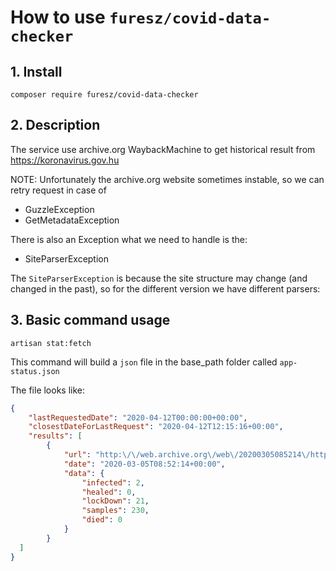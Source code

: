 # How to use `furesz/covid-data-checker`

## 1. Install

```
composer require furesz/covid-data-checker
```

## 2. Description

The service use archive.org WaybackMachine to get historical result from https://koronavirus.gov.hu

NOTE:
Unfortunately the archive.org website sometimes instable, so we can retry request in case of

- GuzzleException
- GetMetadataException

There is also an Exception what we need to handle is the:
- SiteParserException

The `SiteParserException` is because the site structure may change (and changed in the past), so for the different version
we have different parsers:

## 3. Basic command usage

```
artisan stat:fetch
```

This command will build a `json` file in the base_path folder called `app-status.json`

The file looks like: 

```json
{
    "lastRequestedDate": "2020-04-12T00:00:00+00:00",
    "closestDateForLastRequest": "2020-04-12T12:15:16+00:00",
    "results": [
        {
            "url": "http:\/\/web.archive.org\/web\/20200305085214\/https:\/\/koronavirus.gov.hu\/",
            "date": "2020-03-05T08:52:14+00:00",
            "data": {
                "infected": 2,
                "healed": 0,
                "lockDown": 21,
                "samples": 230,
                "died": 0
            }
        }
  ]
}
```

